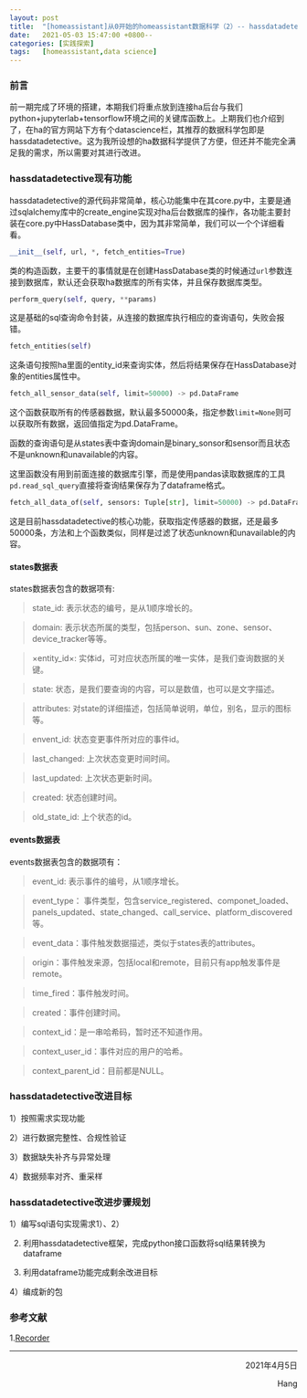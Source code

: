 ```yaml
---
layout: post
title:  "[homeassistant]从0开始的homeassistant数据科学（2）-- hassdatadetective改进"
date:   2021-05-03 15:47:00 +0800--
categories: [实践探索]
tags:   [homeassistant,data science]
---
```


### 前言

前一期完成了环境的搭建，本期我们将重点放到连接ha后台与我们python+jupyterlab+tensorflow环境之间的关键库函数上。上期我们也介绍到了，在ha的官方网站下方有个datascience栏，其推荐的数据科学包即是hassdatadetective。这为我所设想的ha数据科学提供了方便，但还并不能完全满足我的需求，所以需要对其进行改进。

### hassdatadetective现有功能

hassdatadetective的源代码非常简单，核心功能集中在其core.py中，主要是通过sqlalchemy库中的create_engine实现对ha后台数据库的操作，各功能主要封装在core.py中HassDatabase类中，因为其非常简单，我们可以一个个详细看看。

```python
__init__(self, url, *, fetch_entities=True)
```

类的构造函数，主要干的事情就是在创建HassDatabase类的时候通过`url`参数连接到数据库，默认还会获取ha数据库的所有实体，并且保存数据库类型。

```python
perform_query(self, query, **params)
```

这是基础的sql查询命令封装，从连接的数据库执行相应的查询语句，失败会报错。

```python
fetch_entities(self)
```

这条语句按照ha里面的entity_id来查询实体，然后将结果保存在HassDatabase对象的entities属性中。

```python
fetch_all_sensor_data(self, limit=50000) -> pd.DataFrame
```

这个函数获取所有的传感器数据，默认最多50000条，指定参数`limit=None`则可以获取所有数据，返回值指定为pd.DataFrame。

函数的查询语句是从states表中查询domain是binary_sonsor和sensor而且状态不是unknown和unavailable的内容。

这里函数没有用到前面连接的数据库引擎，而是使用pandas读取数据库的工具`pd.read_sql_query`直接将查询结果保存为了dataframe格式。

```python
fetch_all_data_of(self, sensors: Tuple[str], limit=50000) -> pd.DataFrame
```

这是目前hassdatadetective的核心功能，获取指定传感器的数据，还是最多50000条，方法和上个函数类似，同样是过滤了状态unknown和unavailable的内容。



#### states数据表

states数据表包含的数据项有:

> state_id: 表示状态的编号，是从1顺序增长的。

> domain: 表示状态所属的类型，包括person、sun、zone、sensor、device_tracker等等。

> ×entity_id×: 实体id，可对应状态所属的唯一实体，是我们查询数据的关键。

> state: 状态，是我们要查询的内容，可以是数值，也可以是文字描述。

> attributes: 对state的详细描述，包括简单说明，单位，别名，显示的图标等。

> envent_id: 状态变更事件所对应的事件id。

> last_changed: 上次状态变更时间时间。

> last_updated: 上次状态更新时间。

> created: 状态创建时间。

> old_state_id: 上个状态的id。

#### events数据表

events数据表包含的数据项有：

> event_id: 表示事件的编号，从1顺序增长。

> event_type： 事件类型，包含service_registered、componet_loaded、panels_updated、state_changed、call_service、platform_discovered等。

> event_data：事件触发数据描述，类似于states表的attributes。

> origin：事件触发来源，包括local和remote，目前只有app触发事件是remote。

> time_fired：事件触发时间。

> created：事件创建时间。

> context_id：是一串哈希码，暂时还不知道作用。

> context_user_id：事件对应的用户的哈希。

> context_parent_id：目前都是NULL。

### hassdatadetective改进目标

1）按照需求实现功能

2）进行数据完整性、合规性验证

3）数据缺失补齐与异常处理

4）数据频率对齐、重采样

### hassdatadetective改进步骤规划

1）编写sql语句实现需求1）、2）

2) 利用hassdatadetective框架，完成python接口函数将sql结果转换为dataframe

3) 利用dataframe功能完成剩余改进目标

4）编成新的包

### 参考文献

1.[Recorder](https://www.home-assistant.io/integrations/recorder)


  
 
___




<p align = "right">2021年4月5日</p>
<p align = "right">Hang</p>


